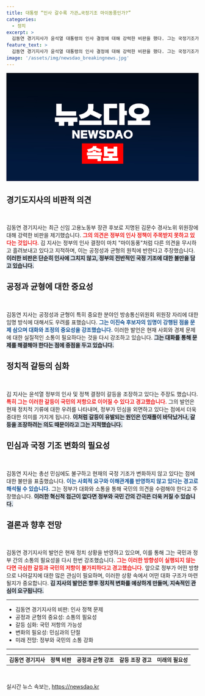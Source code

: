 ```yaml
---
title: 대통령 “인사 갈수록 가관…국정기조 마이동풍인가?”
categories:
  - 정치
excerpt: >
  김동연 경기지사가 윤석열 대통령의 인사 결정에 대해 강력한 비판을 했다. 그는 국정기조가 마이동풍이라며 국민 분열을 조장하는 정권의 행태를 질타했다. 클릭해 상세한 내용을 확인하세요!
feature_text: >
  김동연 경기지사가 윤석열 대통령의 인사 결정에 대해 강력한 비판을 했다. 그는 국정기조가 마이동풍이라며 국민 분열을 조장하는 정권의 행태를 질타했다. 클릭해 상세한 내용을 확인하세요!
image: '/assets/img/newsdao_breakingnews.jpg'
---
```


<p><img src="/assets/img/newsdao_breakingnews.jpg" alt="flaretime 속보" /></p>

<h2 data-ke-size="size26">경기도지사의 비판적 의견</h2>

<p data-ke-size="size16">&nbsp;</p>

<p>김동연 경기지사는 최근 신임 고용노동부 장관 후보로 지명된 김문수 경사노위 위원장에 대해 강력한 비판을 제기했습니다. <b><span style="color: #ee2323;">그의 의견은 정부의 인사 정책이 주목받지 못하고 있다는 것입니다.</span></b> 김 지사는 정부의 인사 결정이 마치 "마이동풍"처럼 다른 의견을 무시하고 흘려보내고 있다고 지적하며, 이는 공정성과 균형의 원칙에 반한다고 주장했습니다. <b><span style="background-color: #21538527;">이러한 비판은 단순히 인사에 그치지 않고, 정부의 전반적인 국정 기조에 대한 불만을 담고 있습니다.</span></b></p>

<h2 data-ke-size="size26">공정과 균형에 대한 중요성</h2>

<p data-ke-size="size16">&nbsp;</p>

<p>김동연 지사는 공정성과 균형이 특히 중요한 분야인 방송통신위원회 위원장 자리에 대한 임명 방식에 대해서도 우려를 표했습니다. <b><span style="color: #1a5490;">그는 이진숙 후보자의 임명이 강행된 점을 문제 삼으며 대화와 조정의 중요성을 강조했습니다.</span></b> 이러한 발언은 현재 사회와 경제 문제에 대한 실질적인 소통이 필요하다는 것을 다시 강조하고 있습니다. <b><span style="background-color: #21538527;">그는 대화를 통해 문제를 해결해야 한다는 점에 중점을 두고 있습니다.</span></b> </p>

<h2 data-ke-size="size26">정치적 갈등의 심화</h2>

<p data-ke-size="size16">&nbsp;</p>

<p>김 지사는 윤석열 정부의 인사 및 정책 결정이 갈등을 조장하고 있다는 주장도 했습니다. <b><span style="color: #ee2323;">특히 그는 이러한 갈등이 국민의 저항으로 이어질 수 있다고 경고했습니다.</span></b> 그의 발언은 현재 정치적 기류에 대한 우려를 나타내며, 정부가 민심을 외면하고 있다는 점에서 더욱 중대한 의미를 가지게 됩니다. <b><span style="background-color: #21538527;">이처럼 갈등이 유발되는 원인은 인재풀이 바닥났거나, 갈등을 조장하려는 의도 때문이라고 그는 지적했습니다.</span></b></p>

<h2 data-ke-size="size26">민심과 국정 기조 변화의 필요성</h2>

<p data-ke-size="size16">&nbsp;</p>

<p>김동연 지사는 총선 민심에도 불구하고 현재의 국정 기조가 변화하지 않고 있다는 점에 대한 불만을 표출했습니다. <b><span style="color: #1a5490;">이는 사회적 요구와 이해관계를 반영하지 않고 있다는 경고로 해석될 수 있습니다.</span></b> 그는 정부가 대화와 소통을 통해 국민의 의견을 수렴해야 한다고 주장했습니다. <b><span style="background-color: #21538527;">이러한 혁신적 접근이 없다면 정부와 국민 간의 간극은 더욱 커질 수 있습니다.</span></b></p>

<h2 data-ke-size="size26">결론과 향후 전망</h2>

<p data-ke-size="size16">&nbsp;</p>

<p>김동연 경기지사의 발언은 현재 정치 상황을 반영하고 있으며, 이를 통해 그는 국민과 정부 간의 소통의 필요성을 다시 한번 강조했습니다. <b><span style="color: #ee2323;">그는 이러한 방향성이 실행되지 않는다면 극심한 갈등과 국민의 저항이 불가피하다고 경고했습니다.</span></b> 앞으로 정부가 어떤 방향으로 나아갈지에 대한 많은 관심이 필요하며, 이러한 상황 속에서 어떤 대화 구조가 마련될지가 중요합니다. <b><span style="background-color: #21538527;">김 지사의 발언은 향후 정치적 변화를 예상하게 만들며, 지속적인 관심이 요구됩니다.</span></b> </p>

<hr>

<ul>
    <li>김동연 경기지사의 비판: 인사 정책 문제</li>
    <li>공정과 균형의 중요성: 소통의 필요성</li>
    <li>갈등 심화: 국민 저항의 가능성</li>
    <li>변화의 필요성: 민심과의 단절</li>
    <li>미래 전망: 정부와 국민의 소통 강화</li>
</ul>

<hr>

<table>
    <tr>
        <td style="text-align: center; height: 17px;"><b>김동연 경기지사</b></td>
        <td style="text-align: center; height: 17px;"><b>정책 비판</b></td>
        <td style="text-align: center; height: 17px;"><b>공정과 균형 강조</b></td>
        <td style="text-align: center; height: 17px;"><b>갈등 조장 경고</b></td>
        <td style="text-align: center; height: 17px;"><b>미래의 필요성</b></td>
    </tr>
</table>

<p data-ke-size="size16">&nbsp;</p>
실시간 뉴스 속보는, <a href="https://newsdao.kr" rel="dofollow">https://newsdao.kr</a>


